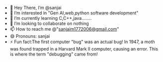 - 👋 Hey There, I’m @sanjai
- 👀 I’m interested in "Gen AI,web,python software development"
- 🌱 I’m currently learning C,C++,java........
- 💞️ I’m looking to collaborate on nothing
- 📫 How to reach me @"sanjaim1772006@gmail.com"
- 😄 Pronouns: sanjai
- ⚡ Fun fact:The first computer "bug" was an actual bug! In 1947, a moth was found trapped in a Harvard Mark II computer, causing an error. This is where the term "debugging" came from!



